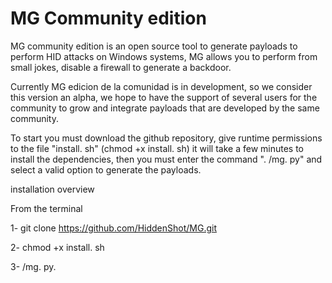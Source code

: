 # MG Community edition
MG community edition is an open source tool to generate payloads to perform HID attacks on Windows systems, MG allows you to perform from small jokes, disable a firewall to generate a backdoor. 

Currently MG edicion de la comunidad is in development, so we consider this version an alpha, we hope to have the support of several users for the community to grow and integrate payloads that are developed by the same community.

To start you must download the github repository, give runtime permissions to the file "install. sh" (chmod +x install. sh) it will take a few minutes to install the dependencies, then you must enter the command ". /mg. py" and select a valid option to generate the payloads.

installation overview 

From the terminal 

1- git clone https://github.com/HiddenShot/MG.git

2- chmod +x install. sh

3- /mg. py.


